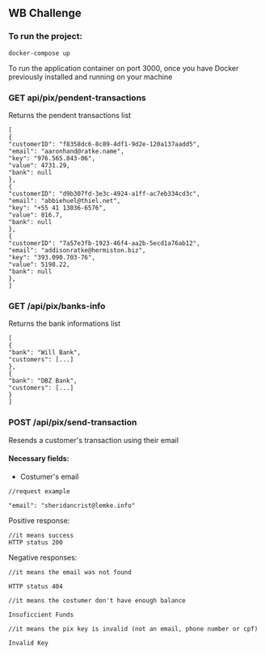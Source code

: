 ## WB Challenge

### To run the project:

```
docker-compose up
```

To run the application container on port 3000, once you have Docker previously installed and running on your machine

### GET api/pix/pendent-transactions

Returns the pendent transactions list

```
[
{
"customerID": "f8358dc6-8c89-4df1-9d2e-120a137aadd5",
"email": "aaronhand@ratke.name",
"key": "976.565.843-06",
"value": 4731.29,
"bank": null
},
{
"customerID": "d9b307fd-3e3c-4924-a1ff-ac7eb334cd3c",
"email": "abbiehuel@thiel.net",
"key": "+55 41 13036-6576",
"value": 816.7,
"bank": null
},
{
"customerID": "7a57e3fb-1923-46f4-aa2b-5ecd1a76ab12",
"email": "addisonratke@hermiston.biz",
"key": "393.090.703-76",
"value": 5198.22,
"bank": null
},
]
```

### GET /api/pix/banks-info

Returns the bank informations list

```
[
{
"bank": "Will Bank",
"customers": [...]
},
{
"bank": "DBZ Bank",
"customers": [...]
}
]
```

### POST /api/pix/send-transaction

Resends a customer's transaction using their email

#### Necessary fields:

- Costumer's email

```
//request example

"email": "sheridancrist@lemke.info"
```

Positive response:

```
//it means success
HTTP status 200
```

Negative responses:

```
//it means the email was not found

HTTP status 404
```

```
//it means the costumer don't have enough balance

Insuficcient Funds
```

```
//it means the pix key is invalid (not an email, phone number or cpf)

Invalid Key
```
